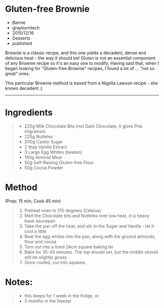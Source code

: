 # Gluten-free Brownie
- Bernie
- grayburntech
- 2015/12/16
- Desserts
- published

Brownie is a classic recipe, and this one yields a decadent, dense and delicious treat - the way it should be! Gluten is not an essential component of any Brownie recipe so it's an easy one to modify. Having said that, when I began looking for "Gluten-free Brownie" recipes, I found a lot of ... "not so great" ones.

This particular Brownie method is based from a Nigella Lawson recipe - she knows decadent ;)

---

Ingredients
===========
> * 225g Milk Chocolate Bits (*not* Dark Chocolate, it gives Pria migraines)
> * 225g Nuttelex
> * 200g Caster Sugar
> * 2 tbsp Vanilla Extract 
> * 3 Large Egg Whites (beaten)
> * 150g Almond Meal
> * 50g Self-Raising Gluten-free Flour
> * 50g Cocoa Powder

Method
======
(Prep: 15 min, Cook 45 min)

> 1. Preheat oven to 170 degrees (Celsius)
> 2. Melt the Chocolate bits and Nuttelex over low heat, in a heavy base saucepan
> 3. Take the pan off the heat, and stir in the Sugar and Vanilla - let it cool a little
> 4. Beat the egg whites into the pan, along with the ground almonds, flour and cocoa
> 5. Turn out into a lined 24cm square baking tin
> 6. Bake for 35-45  minutes. The top should set, but the middle should still be slightly gooey
> 7. Once cooled, cut into squares

Notes:
======
> * this keeps for 1 week in the fridge, or
> * 3 months in the freezer
